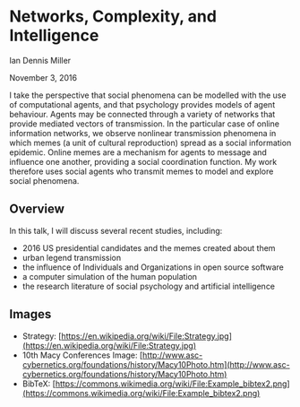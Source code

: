 # Networks, Complexity, and Intelligence

Ian Dennis Miller

November 3, 2016

I take the perspective that social phenomena can be modelled with the use of computational agents, and that psychology provides models of agent behaviour.  Agents may be connected through a variety of networks that provide mediated vectors of transmission. In the particular case of online information networks, we observe nonlinear transmission phenomena in which memes (a unit of cultural reproduction) spread as a social information epidemic.  Online memes are a mechanism for agents to message and influence one another, providing a social coordination function. My work therefore uses social agents who transmit memes to model and explore social phenomena.

## Overview

In this talk, I will discuss several recent studies, including:

- 2016 US presidential candidates and the memes created about them
- urban legend transmission
- the influence of Individuals and Organizations in open source software
- a computer simulation of the human population
- the research literature of social psychology and artificial intelligence

## Images

- Strategy: [https://en.wikipedia.org/wiki/File:Strategy.jpg](https://en.wikipedia.org/wiki/File:Strategy.jpg)
- 10th Macy Conferences Image: [http://www.asc-cybernetics.org/foundations/history/Macy10Photo.htm](http://www.asc-cybernetics.org/foundations/history/Macy10Photo.htm)
- BibTeX: [https://commons.wikimedia.org/wiki/File:Example_bibtex2.png](https://commons.wikimedia.org/wiki/File:Example_bibtex2.png)
